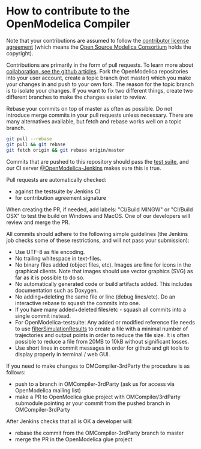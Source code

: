 # How to contribute to the OpenModelica Compiler

Note that your contributions are assumed to follow the [contributor license agreement](https://openmodelica.org/osmc-pl/osmc-pl-1.2.txt) (which means the [Open Source Modelica Consortium](https://openmodelica.org) holds the copyright).

Contributions are primarily in the form of pull requests.
To learn more about [collaboration, see the github articles](https://help.github.com/categories/collaborating/).
Fork the OpenModelica repositories into your user account, create a
topic branch (not master) which you make your changes in and push to
your own fork. The reason for the topic branch is to isolate your changes.
If you want to fix two different things, create two different branches
to make the changes easier to review.

Rebase your commits on top of master as often as possible. Do not introduce
merge commits in your pull requests unless necessary. There are many
alternatives available, but fetch and rebase works well on a topic branch.

```bash
git pull --rebase
git pull && git rebase
git fetch origin && git rebase origin/master
```

Commits that are pushed to this repository should pass the [test suite](https://github.com/OpenModelica/OpenModelica-testsuite),
and our CI server [@OpenModelica-Jenkins](https://test.openmodelica.org/jenkins/) makes sure this is true.

Pull requests are automatically checked:
* against the testsuite by Jenkins CI
* for contribution agreement signature

When creating the PR, if needed, add labels: "CI/Build MINGW" or "CI/Build OSX" to test the build on Windows and MacOS.
One of our developers will review and merge the PR.

All commits should adhere to the following simple guidelines (the Jenkins job checks some of these restrictions, and will not pass your submission):

* Use UTF-8 as file encoding.
* No trailing whitespace in text-files.
* No binary files added (object files, etc). Images are fine for icons in the graphical clients. Note that images should use vector graphics (SVG) as far as it is possible to do so.
* No automatically generated code or build artifacts added. This includes documentation such as Doxygen.
* No adding+deleting the same file or line (debug lines/etc). Do an interactive rebase to squash the commits into one.
* If you have many added+deleted files/etc - squash all commits into a single commit instead.
* For OpenModelica-testsuite: Any added or modified reference file needs to use [filterSimulationResults](https://openmodelica.org/doc/OpenModelicaUsersGuide/latest/scripting_api.html#filtersimulationresults) to create a file with a minimal number of trajectories and output points in order to reduce the file size. It is often possible to reduce a file from 20MB to 10kB without significant losses.
* Use short lines in commit messages in order for github and git tools to display properly in terminal / web GUI.

If you need to make changes to OMCompiler-3rdParty the procedure is as follows:
* push to a branch in OMCompiler-3rdParty (ask us for access via OpenModelica mailing list)
* make a PR to OpenMoelica glue project with OMCompiler/3rdParty submodule pointing ar your commit from the pushed branch in OMCompiler-3rdParty

After Jenkins checks that all is OK a developer will:
* rebase the commit from the OMCompiler-3rdParty branch to master
* merge the PR in the OpenModelica glue project
